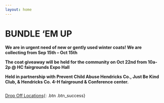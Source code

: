 ```yaml
---
layout: home
---
```

# BUNDLE ‘EM UP



**We are in urgent need of new or gently used winter coats!  We are collecting from Sep 15th – Oct 15th**

**The coat giveaway will be held for the community on Oct 22nd from 10a-2p @ HC fairgrounds Expo Hall**

**Held in partnership with Prevent Child Abuse Hendricks Co., Just Be Kind Club, & Hendricks Co. 4-H fairground & Conference center.**

<img src="{{ site.url }}/images/beu.png" alt="">


[Drop Off Locations](https://bwaite43.github.io/bundleemup.com//dropoff-locations/){: .btn .btn_success}